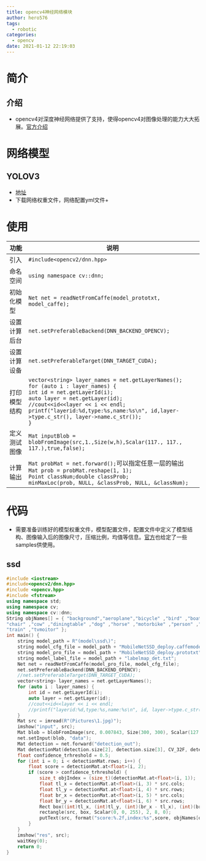 ```yaml
---
title: opencv4神经网络模块
author: hero576
tags:
  - robotic
categories:
  - opencv
date: 2021-01-12 22:19:03
---
```

> 
<!--more-->

# 简介
## 介绍
- opencv4对深度神经网络提供了支持，使得opencv4对图像处理的能力大大拓展。[官方介绍](https://github.com/opencv/opencv/wiki/Deep-Learning-in-OpenCV)


# 网络模型
## YOLOV3
- [地址](https://pjreddie.com/darknet/yolo)
- 下载网络权重文件，网络配置yml文件+

# 使用

功能|说明
-|-
引入|`#include<opencv2/dnn.hpp>`
命名空间|`using namespace cv::dnn;`
初始化模型|`Net net = readNetFromCaffe(model_prototxt, model_caffe);`
设置计算后台|`net.setPreferableBackend(DNN_BACKEND_OPENCV);`
设置计算设备|`net.setPreferableTarget(DNN_TARGET_CUDA);`
打印模型结构|`vector<string> layer_names = net.getLayerNames();`<br>`for (auto i : layer_names) {`<br>`int id = net.getLayerId(i);`<br>`auto layer = net.getLayer(id);`<br>`//cout<<id<<layer << i << endl;`<br>`printf("layerid:%d,type:%s,name:%s\n", id,layer->type.c_str(), layer->name.c_str());`<br>`}`
定义测试图像|`Mat inputBlob = blobFromImage(src,1.,Size(w,h),Scalar(117., 117., 117.),true,false);`
计算输出|`Mat probMat = net.forward();`可以指定任意一层的输出<br>`Mat prob = probMat.reshape(1, 1);`<br>`Point classNum;double classProb;`<br>`minMaxLoc(prob, NULL, &classProb, NULL, &classNum);`


# 代码

- 需要准备训练好的模型权重文件，模型配置文件，配置文件中定义了模型结构、图像输入后的图像尺寸，压缩比例，均值等信息。[官方](https://github.com/opencv/opencv/blob/master/samples/dnn/models.yml)也给定了一些samples供使用。

## ssd


```cpp
#include <iostream>
#include<opencv2/dnn.hpp>
#include <opencv.hpp>
#include <fstream>
using namespace std;
using namespace cv;
using namespace cv::dnn;
String objNames[] = { "background","aeroplane","bicycle" ,"bird" ,"boat" ,"bottle" ,"bus" ,"car" ,"cat" ,
"chair" ,"cow" ,"diningtable" ,"dog" ,"horse" ,"motorbike" ,"person" ,"pottedplant" ,"sheep" ,"sofa" ,
"train" ,"tvmoitor" };
int main() {
    string model_path = R"(model\ssd\)";
    string model_cfg_file = model_path + "MobileNetSSD_deploy.caffemodel";
    string model_pro_file = model_path + "MobileNetSSD_deploy.prototxt";
    string model_label_file = model_path + "labelmap_det.txt";
    Net net = readNetFromCaffe(model_pro_file, model_cfg_file);
    net.setPreferableBackend(DNN_BACKEND_OPENCV);
    //net.setPreferableTarget(DNN_TARGET_CUDA);
    vector<string> layer_names = net.getLayerNames();
    for (auto i : layer_names) {
        int id = net.getLayerId(i);
        auto layer = net.getLayer(id);
        //cout<<id<<layer << i << endl;
        //printf("layerid:%d,type:%s,name:%s\n", id, layer->type.c_str(), layer->name.c_str());
    }
    Mat src = imread(R"(Pictures\1.jpg)");
    imshow("input", src);
    Mat blob = blobFromImage(src, 0.007843, Size(300, 300), Scalar(127.5, 127.5, 127.5), false, false);
    net.setInput(blob, "data");
    Mat detection = net.forward("detection_out");
    Mat detectionMat(detection.size[2], detection.size[3], CV_32F, detection.ptr<float>());
    float confidence_trhreshold = 0.5;
    for (int i = 0; i < detectionMat.rows; i++) {
        float score = detectionMat.at<float>(i, 2);
        if (score > confidence_trhreshold) {
            size_t objIndex = (size_t)(detectionMat.at<float>(i, 1));
            float tl_x = detectionMat.at<float>(i, 3) * src.cols;
            float tl_y = detectionMat.at<float>(i, 4) * src.rows;
            float br_x = detectionMat.at<float>(i, 5) * src.cols;
            float br_y = detectionMat.at<float>(i, 6) * src.rows;
            Rect box((int)tl_x, (int)tl_y, (int)(br_x - tl_x), (int)(br_y - tl_y));
            rectangle(src, box, Scalar(0, 0, 255), 2, 8, 0);
            putText(src, format("score:%.2f,index:%s",score, objNames[objIndex].c_str()), box.tl(), FONT_HERSHEY_PLAIN, 0.75, Scalar(255, 0, 25), 1, 8);
        }
    }
    imshow("res", src);
    waitKey(0);
    return 0;
}
```
